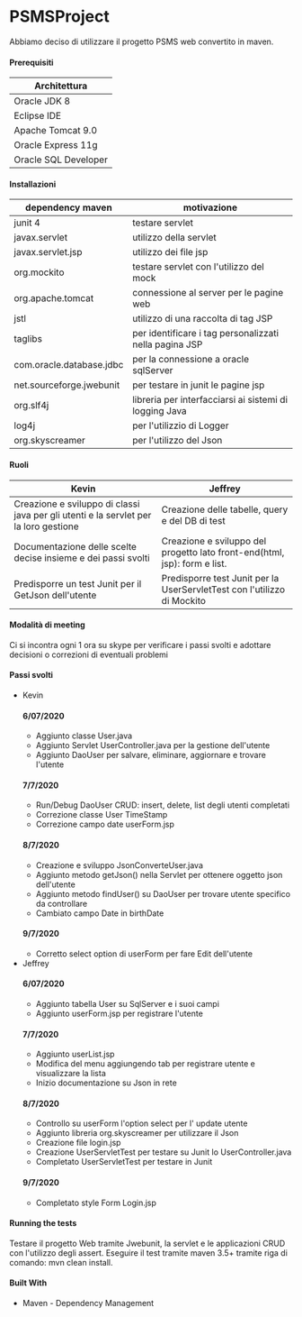 # PSMSProject

Abbiamo deciso di utilizzare il progetto PSMS web convertito in maven.

#### Prerequisiti
Architettura |
------------ |
Oracle JDK 8 |
Eclipse IDE |
Apache Tomcat 9.0 |
Oracle Express 11g |
Oracle SQL Developer |

#### Installazioni
dependency maven | motivazione
------------ | -------------
junit 4 | testare servlet
javax.servlet | utilizzo della servlet
javax.servlet.jsp | utilizzo dei file jsp
org.mockito | testare servlet con l'utilizzo del mock
org.apache.tomcat | connessione al server per le pagine web
jstl | utilizzo di una raccolta di tag JSP
taglibs | per identificare i tag personalizzati nella pagina JSP
com.oracle.database.jdbc | per la connessione a oracle sqlServer
net.sourceforge.jwebunit | per testare in junit le pagine jsp
org.slf4j | libreria per interfacciarsi ai sistemi di logging Java
log4j | per l'utilizzio di Logger
org.skyscreamer | per l'utilizzo del Json

#### Ruoli
Kevin | Jeffrey
------------ | -----------
Creazione e sviluppo di classi java per gli utenti e la servlet per la loro gestione  | Creazione delle tabelle, query e del DB di test
Documentazione delle scelte decise insieme e dei passi svolti | Creazione e sviluppo del progetto lato front-end(html, jsp): form e list.
Predisporre un test Junit per il GetJson dell'utente | Predisporre test Junit per la UserServletTest con l'utilizzo di Mockito

#### Modalità di meeting
Ci si incontra ogni 1 ora su skype per verificare i passi svolti e adottare decisioni o correzioni di eventuali problemi 

#### Passi svolti
- Kevin
  #### 6/07/2020
  - Aggiunto classe User.java
  - Aggiunto Servlet UserController.java per la gestione dell'utente
  - Aggiunto DaoUser per salvare, eliminare, aggiornare e trovare l'utente
  #### 7/7/2020
  - Run/Debug DaoUser CRUD:  insert, delete, list degli utenti completati
  - Correzione classe User TimeStamp
  - Correzione campo date userForm.jsp
  #### 8/7/2020
  - Creazione e sviluppo JsonConverteUser.java
  - Aggiunto metodo getJson() nella Servlet per ottenere oggetto json dell'utente
  - Aggiunto metodo findUser() su DaoUser per trovare utente specifico da controllare
  - Cambiato campo Date in birthDate
  #### 9/7/2020
  - Corretto select option di userForm per fare Edit dell'utente
- Jeffrey
  #### 6/07/2020
  - Aggiunto tabella User su SqlServer e i suoi campi
  - Aggiunto userForm.jsp per registrare l'utente
  #### 7/7/2020
  - Aggiunto userList.jsp
  - Modifica del menu aggiungendo tab per registrare utente e visualizzare la lista
  - Inizio documentazione su Json in rete
  #### 8/7/2020
  - Controllo su userForm l'option select per l' update utente
  - Aggiunto libreria org.skyscreamer per utilizzare il Json
  - Creazione file login.jsp
  - Creazione UserServletTest per testare su Junit lo UserController.java
  - Completato UserServletTest per testare in Junit
  #### 9/7/2020
  - Completato style Form Login.jsp
#### Running the tests
Testare il progetto Web tramite Jwebunit, la servlet e le applicazioni CRUD con l'utilizzo degli assert.
Eseguire il test tramite maven 3.5+ tramite riga di comando: mvn clean install.

#### Built With
* Maven - Dependency Management
